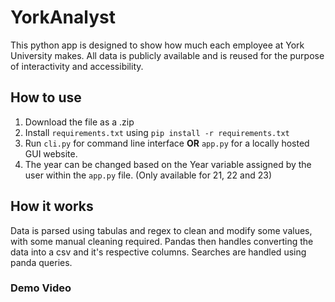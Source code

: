 # YorkAnalyst
This python app is designed to show how much each employee at York University makes. All data is publicly available and is reused for the purpose of interactivity and accessibility. 
## How to use
1. Download the file as a .zip
1. Install `requirements.txt` using `pip install -r requirements.txt`
1. Run `cli.py` for command line interface **OR** `app.py` for a locally hosted GUI website.
1. The year can be changed based on the Year variable assigned by the user within the `app.py` file. (Only available for 21, 22 and 23)
## How it works
Data is parsed using tabulas and regex to clean and modify some values, with some manual cleaning required. Pandas then handles converting the data into a csv and it's respective columns. Searches are handled using panda queries.
### Demo Video
